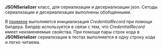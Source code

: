 **JSONSerializer** класс, для сериализации и десериализации json. Сетоды сериализации и десериализации выполнены обобщенными.

В [примере](src/test/java/example.java) выполняется инициализация _CredentialRecord_ при помощи билдера. Билдер используется в связи с тем, что _CredentialRecord_ имеет неизменяемые свойства.
При помощи пары строк кода в **JSONSerializer** сериализации в тестах выполняется в одну строку кода и легко читаема.